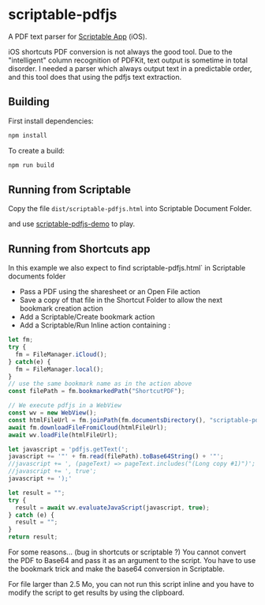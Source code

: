 
# scriptable-pdfjs

A PDF text parser for [Scriptable App](https://scriptable.app) (iOS).

iOS shortcuts PDF conversion is not always the good tool.
Due to the "intelligent" column recognition of PDFKit, text output
is sometime in total disorder. I needed a parser which always output text in a 
predictable order, and this tool does that using the pdfjs text extraction.

## Building

First install dependencies:

```sh
npm install
```

To create a build:

```sh
npm run build
```

## Running from Scriptable

Copy the file `dist/scriptable-pdfjs.html` into Scriptable Document Folder.

and use [scriptable-pdfjs-demo](https://gist.github.com/flyingeek/70f5e09887f17dbfcd11a4b620a68b28) to play.

## Running from Shortcuts app

In this example we also expect to find scriptable-pdfjs.html` in Scriptable
documents folder

- Pass a PDF using the sharesheet or an Open File action
- Save a copy of that file in the Shortcut Folder to allow the next bookmark creation action
- Add a Scriptable/Create bookmark action
- Add a Scriptable/Run Inline action containing :

```javascript
let fm;
try {
  fm = FileManager.iCloud();
} catch(e) {
  fm = FileManager.local();
}
// use the same bookmark name as in the action above
const filePath = fm.bookmarkedPath("ShortcutPDF");

// We execute pdfjs in a WebView
const wv = new WebView();
const htmlFileUrl = fm.joinPath(fm.documentsDirectory(), "scriptable-pdfjs.html");
await fm.downloadFileFromiCloud(htmlFileUrl);
await wv.loadFile(htmlFileUrl);

let javascript = 'pdfjs.getText(';
javascript += '"' + fm.read(filePath).toBase64String() + '"';
//javascript += ', (pageText) => pageText.includes("(Long copy #1)")';
//javascript += ', true';
javascript += ');'

let result = "";
try {
  result = await wv.evaluateJavaScript(javascript, true);
} catch (e) {
  result = "";
}
return result;
```
For some reasons... (bug in shortcuts or scriptable ?) You cannot convert
the PDF to Base64 and pass it as an argument to the script. You have to use
the bookmark trick and make the base64 conversion in Scriptable.

For file larger than 2.5 Mo, you can not run this script inline and you 
have to modify the script to get results by using the clipboard.
